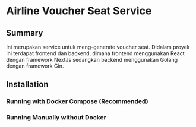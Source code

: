 # Airline Voucher Seat Service
## Summary
Ini merupakan service untuk meng-generate voucher seat. Didalam proyek ini terdapat frontend dan backend, dimana frontend menggunakan React dengan framework NextJs sedangkan backend menggunakan Golang dengan framework Gin.
## Installation
### Running with Docker Compose (Recommended)


### Running Manually without Docker

